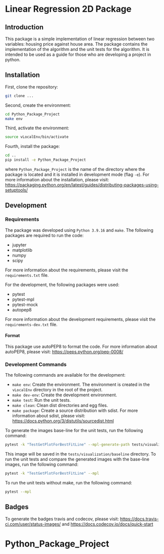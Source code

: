 # Linear Regression 2D Package
## Introduction
This package is a simple implementation of linear regression between two variables: housing price against house area. The package contains the implementation of the algorithm and the unit tests for the algorithm. It is intended to be used as a guide for those who are developing a project in python. 

## Installation
First, clone the repository:
```bash
git clone ...
```
Second, create the environment:
```bash
cd Python_Package_Project
make env
```
Third, activate the environment:
```bash
source vLocalEnv/bin/activate
```
Fourth, install the package:
```bash
cd ..
pip install -e Python_Package_Project
```
where `Python_Package_Project` is the name of the directory where the package is located and it is installed in development mode (flag `-e`). For more information about the installation, please visit: https://packaging.python.org/en/latest/guides/distributing-packages-using-setuptools/

## Development

### Requirements
The package was developed using `Python 3.9.16` and `make`. The following packages are required to run the code:
* jupyter
* matplotlib
* numpy
* scipy

For more information about the requirements, please visit the `requirements.txt` file.

For the development, the following packages were used:
* pytest
* pytest-mpl
* pytest-mock
* autopep8

For more information about the development requirements, please visit the `requirements-dev.txt` file.

#### Format
This package use autoPEP8 to format the code. For more information about autoPEP8, please visit: https://peps.python.org/pep-0008/

### Development Commands
The following commands are available for the development:
* `make env`: Create the environment. The environment is created in the `vLocalEnv` directory in the root of the project.
* `make dev-env`: Create the development environment.
* `make test`: Run the unit tests.
* `make clean`: Clean dist directories and egg files.
* `make package`: Create a source distribution with sdist. For more information about sdist, please visit: https://docs.python.org/3/distutils/sourcedist.html

To generate the images base-line for the unit tests, run the following command:
```bash
pytest -k "TestGetPlotForBestFitLine" --mpl-generate-path tests/visualization/baseline
```
This image will be saved in the `tests/visualization/baseline` directory. To run the unit tests and compare the generated images with the base-line images, run the following command:
```bash
pytest -k "TestGetPlotForBestFitLine" --mpl
```
To run the unit tests without make, run the following command:
```bash
pytest --mpl
```

## Badges
To generate the badges travis and codecov, please visit: https://docs.travis-ci.com/user/status-images/ and https://docs.codecov.io/docs/quick-start
# Python_Package_Project
